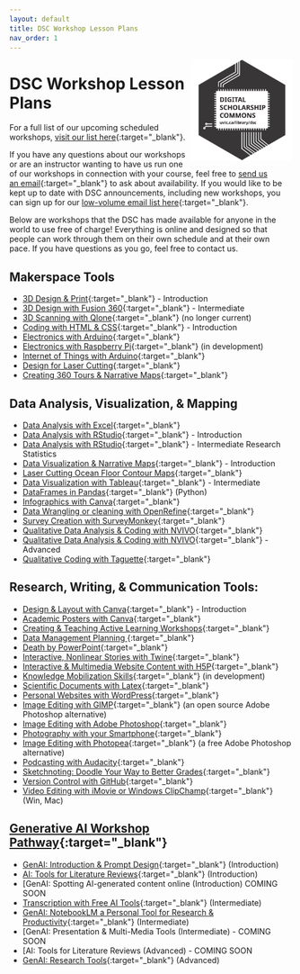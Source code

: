 ```yaml
---
layout: default
title: DSC Workshop Lesson Plans 
nav_order: 1
---
```


<img src="images/dsc-logo.png" style="float:right;width:180px;" alt="DSC Logo">

# DSC Workshop Lesson Plans

For a full list of our upcoming scheduled workshops, [visit our list here](https://www.uvic.ca/library/research-learning/workshops/index.php#ipn-all-workshops){:target="_blank"}.

If you have any questions about our workshops or are an instructor wanting to have us run one of our workshops in connection with your course, feel free to [send us an email](mailto:rmccue@uvic.ca?Subject=Workshop%20Request){:target="_blank"} to ask about availability. If you would like to be kept up to date with DSC announcements, including new workshops, you can sign up for our [low-volume email list here](https://e1.envoke.com/ext/pages/7ca0996db17fcc4be7f60392f6790490){:target="_blank"}.

Below are workshops that the DSC has made available for anyone in the world to use free of charge! Everything is online and designed so that people can work through them on their own schedule and at their own pace. If you have questions as you go, feel free to contact us.

## Makerspace Tools
- [3D Design & Print](https://lib.uvic.ca/3d){:target="_blank"} - Introduction
- [3D Design with Fusion 360](https://lib.uvic.ca/fusion360){:target="_blank"} - Intermediate
- [3D Scanning with Qlone](https://lib.uvic.ca/qlone){:target="_blank"} (no longer current)
- [Coding with HTML & CSS](https://lib.uvic.ca/html){:target="_blank"} - Introduction
- [Electronics with Arduino](https://lib.uvic.ca/ard){:target="_blank"}
- [Electronics with Raspberry Pi](https://lib.uvic.ca/raspi){:target="_blank"} (in development)
- [Internet of Things with Arduino](https://lib.uvic.ca/iot){:target="_blank"}
- [Design for Laser Cutting](https://lib.uvic.ca/lasdes){:target="_blank"}
- [Creating 360 Tours & Narrative Maps](https://lib.uvic.ca/vr360){:target="_blank"}

## Data Analysis, Visualization, & Mapping
- [Data Analysis with Excel](https://lib.uvic.ca/xls){:target="_blank"}
- [Data Analysis with RStudio](https://lib.uvic.ca/rstud){:target="_blank"} - Introduction
- [Data Analysis with RStudio](https://lib.uvic.ca/rintr){:target="_blank"} - Intermediate Research Statistics
- [Data Visualization & Narrative Maps](https://lib.uvic.ca/dvis){:target="_blank"} - Introduction
- [Laser Cutting Ocean Floor Contour Maps](https://lib.uvic.ca/laser-maps){:target="_blank"}
- [Data Visualization with Tableau](https://lib.uvic.ca/tab){:target="_blank"} - Intermediate
- [DataFrames in Pandas](https://uviclibraries.github.io/data-frames/){:target="_blank"} (Python)
- [Infographics with Canva](https://lib.uvic.ca/ig){:target="_blank"}
- [Data Wrangling or cleaning with OpenRefine](https://lib.uvic.ca/or){:target="_blank"}
- [Survey Creation with SurveyMonkey](https://lib.uvic.ca/survey){:target="_blank"}
- [Qualitative Data Analysis & Coding with NVIVO](https://lib.uvic.ca/nvivo){:target="_blank"}
- [Qualitative Data Analysis & Coding with NVIVO](https://lib.uvic.ca/nvadv){:target="_blank"} - Advanced
- [Qualitative Coding with Taguette](https://lib.uvic.ca/tag){:target="_blank"}

## Research, Writing, & Communication Tools:
- [Design & Layout with Canva](){:target="_blank"} - Introduction
- [Academic Posters with Canva](){:target="_blank"}
- [Creating & Teaching Active Learning Workshops](){:target="_blank"}
- [Data Management Planning ](){:target="_blank"}
- [Death by PowerPoint](){:target="_blank"}
- [Interactive, Nonlinear Stories with Twine](){:target="_blank"}
- [Interactive & Multimedia Website Content with H5P](){:target="_blank"}
- [Knowledge Mobilization Skills](){:target="_blank"} (in development)
- [Scientific Documents with Latex](){:target="_blank"}
- [Personal Websites with WordPress](){:target="_blank"}
- [Image Editing with GIMP](){:target="_blank"} (an open source Adobe Photoshop alternative)
- [Image Editing with Adobe Photoshop](){:target="_blank"}
- [Photography with your Smartphone](){:target="_blank"}
- [Image Editing with Photopea](){:target="_blank"} (a free Adobe Photoshop alternative)
- [Podcasting with Audacity](){:target="_blank"}
- [Sketchnoting: Doodle Your Way to Better Grades](){:target="_blank"}
- [Version Control with GitHub](){:target="_blank"}
- [Video Editing with iMovie or Windows ClipChamp](){:target="_blank"} (Win, Mac)

## [Generative AI Workshop Pathway](https://lib.uvic.ca/genai-pathway){:target="_blank"}
- [GenAI: Introduction & Prompt Design](){:target="_blank"} (Introduction)
- [AI: Tools for Literature Reviews](){:target="_blank"} (Introduction)
- [GenAI: Spotting AI-generated content online (Introduction) COMING SOON
- [Transcription with Free AI Tools](){:target="_blank"} (Intermediate)
- [GenAI: NotebookLM a Personal Tool for Research & Productivity](){:target="_blank"} (Intermediate)
- [GenAI: Presentation & Multi-Media Tools (Intermediate) - COMING SOON
- [AI: Tools for Literature Reviews (Advanced) - COMING SOON
- [GenAI: Research Tools](){:target="_blank"} (Advanced)
